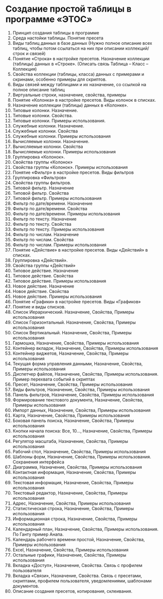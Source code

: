 # Создание простой таблицы в программе «ЭТОС»

1.	Принцип создания таблицы в программе
2.	Среда настойки таблицы. Понятие пресета
3.	Виды таблиц данных в базе данных (Нужно полное описание всех таблиц, чтобы потом ссылаться на них при описании коллекций/строк и связей)
4.	Понятие «Строка» в настройке пресетов. Назначение коллекции (таблицы) данных в «Строке». (Описать связь Таблица – Класс – Коллекция)
5.	Свойства коллекции (таблицы, класса) данных с примерами и скринами, особенно примеры для скриптов.
6.	Виды связей между таблицами и их назначение, со ссылкой на полное описание таблиц
7.	Виртуальные строки, назначение, свойства, примеры
8.	Понятие «Колонка» в настройке пресетов. Виды колонок в списках.
9.	Назначение коллекции (таблицы) данных в «Колонке».
10.	Типовые колонки. Назначение.
11.	Типовые колонки. Свойства.
12.	Типовые колонки. Примеры использования.
13.	Служебные колонки. Назначение.
14.	Служебные колонки. Свойства
15.	Служебные колонки. Примеры использования
16.	Вычисляемые колонки. Назначение.
17.	Вычисляемые колонки. Свойства
18.	Вычисляемые колонки. Примеры использования
19.	Группировка «Колонок».
20.	Свойства группы «Колонок»
21.	Свойства группы «Колонок». Примеры использования
22.	Понятие «Фильтр» в настройке пресетов. Виды фильтров
23.	Группировка «Фильтров»
24.	Свойства группы фильтров.
25.	Типовой фильтр. Назначение
26.	Типовой фильтр. Свойства
27.	Типовой фильтр. Примеры использования
28.	Фильтр по дате/времени. Назначение
29.	Фильтр по дате/времени. Свойства
30.	Фильтр по дате/времени. Примеры использования
31.	Фильтр по тексту. Назначение
32.	Фильтр по тексту. Свойства
33.	Фильтр по тексту. Примеры использования
34.	Фильтр по числам. Назначение
35.	Фильтр по числам. Свойства
36.	Фильтр по числам. Примеры использования
37.	Понятие «Действие» в настройке пресетов. Виды «Действий» в списках.
38.	Группировка «Действий».
39.	Свойства группы «Действий»
40.	Типовое действие. Назначение
41.	Типовое действие. Свойства
42.	Типовое действие. Примеры использования
43.	Новое действие. Назначение
44.	Новое действие. Свойства
45.	Новое действие. Примеры использования
46.	Понятие «Графики» в настройке пресетов. Виды «Графиков»
47.	Понятие и виды списков.
48.	Список Иерархический. Назначение, Свойства, Примеры использования
49.	Список Горизонтальный. Назначение, Свойства, Примеры использования
50.	Список Вертикальный. Назначение, Свойства, Примеры использования
51.	Гармошка, Назначение, Свойства, Примеры использования
52.	Контейнер вкладок, Назначение, Свойства, Примеры использования
53.	Контейнер виджетов, Назначение, Свойства, Примеры использования
54.	Текущая форма управления данными, Назначение, Свойства, Примеры использования
55.	Диспетчер файлов, Назначение, Свойства, Примеры использования. Пример перехвата событий в скриптах
56.	Пресет, Назначение, Свойства, Примеры использования
57.	Виды фильтров, Назначение, Свойства, Примеры использования
58.	Панель фильтров, Назначение, Свойства, Примеры использования
59.	Формирование текстового документа, Назначение, Свойства, Примеры использования
60.	Импорт данных, Назначение, Свойства, Примеры использования
61.	Карта, Назначение, Свойства, Примеры использования
62.	Боковая панель поиска, Назначение, Свойства, Примеры использования
63.	Кнопки начала поиска: Все, 10…, Назначение, Свойства, Примеры использования
64.	Регулятор масштаба, Назначение, Свойства, Примеры использования
65.	Рабочий стол, Назначение, Свойства, Примеры использования
66.	Шаблоны форм, Назначение, Свойства, Примеры использования. Сохранения интерфейса
67.	Диаграмма, Назначение, Свойства, Примеры использования
68.	Контактная информация, Назначение, Свойства, Примеры использования
69.	Текстовая информация, Назначение, Свойства, Примеры использования
70.	Текстовый редактор, Назначение, Свойства, Примеры использования
71.	Адрес, Назначение, Свойства, Примеры использования
72.	Статистическая строка, Назначение, Свойства, Примеры использования
73.	Информационная строка, Назначение, Свойства, Примеры использования
74.	Календарный план, Назначение, Свойства, Примеры использования. По Ганту пример Анапа.
75.	Календарь рабочего времени простой, Назначение, Свойства, Примеры использования
76.	Excel, Назначение, Свойства, Примеры использования
77.	Остальные графики, Назначение, Свойства, Примеры использования
78.	Вкладка «Доступ», Назначение, Свойства. Связь с профилем пользователя
79.	Вкладка «Связи», Назначение, Свойства. Связь с пресетами, скриптами, профилем пользователя, уведомлениями, шаблонами документов.
80.	Описание создания пресетов, копирования, склеивания.

